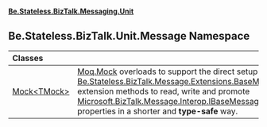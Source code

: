 #### [Be.Stateless.BizTalk.Messaging.Unit](README.md 'README')

## Be.Stateless.BizTalk.Unit.Message Namespace

| Classes | |
| :--- | :--- |
| [Mock&lt;TMock&gt;](Mock_TMock_.md 'Be.Stateless.BizTalk.Unit.Message.Mock<TMock>') | [Moq.Mock](https://docs.microsoft.com/en-us/dotnet/api/Moq.Mock 'Moq.Mock') overloads to support the direct setup of the [Be.Stateless.BizTalk.Message.Extensions.BaseMessage](https://docs.microsoft.com/en-us/dotnet/api/Be.Stateless.BizTalk.Message.Extensions.BaseMessage 'Be.Stateless.BizTalk.Message.Extensions.BaseMessage')'s extension methods to read,             write and promote [Microsoft.BizTalk.Message.Interop.IBaseMessageContext](https://docs.microsoft.com/en-us/dotnet/api/Microsoft.BizTalk.Message.Interop.IBaseMessageContext 'Microsoft.BizTalk.Message.Interop.IBaseMessageContext') properties in a shorter and <b>type-safe</b> way. |

